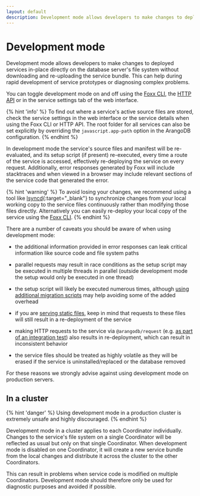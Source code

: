 ```yaml
---
layout: default
description: Development mode allows developers to make changes to deployed services in-place directly on the database server's file system without downloading and re-uploading the service bundle
---
```

Development mode
================

Development mode allows developers to make changes to deployed services
in-place directly on the database server's file system without downloading
and re-uploading the service bundle. This can help during rapid development
of service prototypes or diagnosing complex problems.

You can toggle development mode on and off using
the [Foxx CLI](programs-foxx-cli.html),
the [HTTP API](http/foxx.html#miscellaneous) or
in the service settings tab of the web interface.

{% hint 'info' %}
To find out where a service's active source files are stored, check the
service settings in the web interface or the service details when using
the Foxx CLI or HTTP API. The root folder for all services can also be
set explicitly by overriding the `javascript.app-path` option in the
ArangoDB configuration.
{% endhint %}

In development mode the service's source files and manifest will be
re-evaluated, and its setup script (if present) re-executed,
every time a route of the service is accessed,
effectively re-deploying the service on every request.
Additionally, error responses generated by Foxx will include stacktraces and
when viewed in a browser may include relevant sections of the service code
that generated the error.

{% hint 'warning' %}
To avoid losing your changes, we recommend using a tool like
[lsyncd](https://github.com/axkibe/lsyncd){:target="_blank"} to synchronize changes from your
local working copy to the service files continuously rather than modifying
those files directly.
Alternatively you can easily re-deploy your local copy of the service using
the [Foxx CLI](programs-foxx-cli.html).
{% endhint %}

There are a number of caveats you should be aware of
when using development mode:

- the additional information provided in error responses can leak
  critical information like source code and file system paths

- parallel requests may result in race conditions as the setup script
  may be executed in multiple threads in parallel
  (outside development mode the setup would only be executed in one thread)

- the setup script will likely be executed numerous times, although
  [using additional migration scripts](foxx-guides-scripts.html#migrations)
  may help avoiding some of the added overhead

- if you are [serving static files](foxx-guides-files.html#serving-files),
  keep in mind that requests to these files will still result in
  a re-deployment of the service

- making HTTP requests to the service via `@arangodb/request`
  (e.g. [as part of an integration test](foxx-guides-testing.html))
  also results in re-deployment, which can result in inconsistent behavior

- the service files should be treated as highly volatile as they will
  be erased if the service is uninstalled/replaced or the database removed

For these reasons we strongly advise against using development mode
on production servers.

In a cluster
------------

{% hint 'danger' %}
Using development mode in a production cluster
is extremely unsafe and highly discouraged.
{% endhint %}

Development mode in a cluster applies to each Coordinator individually.
Changes to the service's file system on a single Coordinator will be reflected
as usual but only on that single Coordinator.
When development mode is disabled on one Coordinator,
it will create a new service bundle from the local changes and
distribute it across the cluster to the other Coordinators.

This can result in problems when service code is modified
on multiple Coordinators. Development mode should therefore only be used
for diagnostic purposes and avoided if possible.
